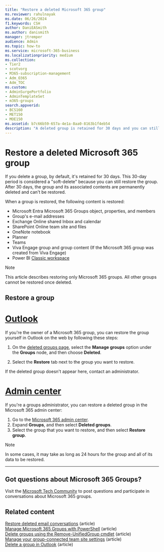 ```yaml
---
title: "Restore a deleted Microsoft 365 group"
ms.reviewer: rahulnayak
ms.date: 06/26/2024
f1.keywords: CSH
author: DaniEASmith
ms.author: danismith
manager: jtremper
audience: Admin
ms.topic: how-to
ms.service: microsoft-365-business
ms.localizationpriority: medium
ms.collection: 
- Tier2
- scotvorg
- M365-subscription-management 
- Adm_O365
- Adm_TOC
ms.custom: 
- AdminSurgePortfolio
- AdminTemplateSet
- m365-groups
search.appverid:
- BCS160
- MET150
- MOE150
ms.assetid: b7c66b59-657a-4e1a-8aa0-8163b1f4eb54
description: "A deleted group is retained for 30 days and you can still restore the group. After 30 days, the group and its content are permanently deleted."
---
```


# Restore a deleted Microsoft 365 group

If you delete a group, by default, it's retained for 30 days. This 30-day period is considered a "soft-delete" because you can still restore the group. After 30 days, the group and its associated contents are permanently deleted and can't be restored.

When a group is restored, the following content is restored:
  
- Microsoft Entra Microsoft 365 Groups object, properties, and members
- Group's e-mail addresses
- Exchange Online shared Inbox and calendar
- SharePoint Online team site and files
- OneNote notebook
- Planner
- Teams
- Viva Engage group and group content (If the Microsoft 365 group was created from Viva Engage)
- Power BI [Classic workspace](/power-bi/collaborate-share/service-create-workspaces)

> [!NOTE]
> This article describes restoring only Microsoft 365 groups. All other groups cannot be restored once deleted.

## Restore a group

# [Outlook](#tab/outlook)

If you're the owner of a Microsoft 365 group, you can restore the group yourself in Outlook on the web by following these steps:

1. On the [deleted groups page](https://outlook.office.com/people/group/deleted), select the **Manage groups** option under the **Groups** node, and then choose **Deleted**.

2. Select the **Restore** tab next to the group you want to restore.

If the deleted group doesn't appear here, contact an administrator.

# [Admin center](#tab/admin-center)

If you're a groups administrator, you can restore a deleted group in the Microsoft 365 admin center:

1. Go to the <a href="https://go.microsoft.com/fwlink/p/?linkid=2024339" target="_blank">Microsoft 365 admin center</a>.
2. Expand **Groups**, and then select **Deleted groups**.
3. Select the group that you want to restore, and then select **Restore group**.

> [!NOTE]
> In some cases, it may take as long as 24 hours for the group and all of its data to be restored. 

---

## Got questions about Microsoft 365 Groups?

Visit the [Microsoft Tech Community](https://techcommunity.microsoft.com/t5/microsoft-365-groups/bd-p/Microsoft365Groups) to post questions and participate in conversations about Microsoft 365 groups.
  
## Related content

[Restore deleted email conversations](/Exchange/recipients-in-exchange-online/restore-deleted-items-group) (article)\
[Manage Microsoft 365 Groups with PowerShell](../../enterprise/manage-microsoft-365-groups-with-powershell.md) (article)\
[Delete groups using the Remove-UnifiedGroup cmdlet](/powershell/module/exchange/remove-unifiedgroup) (article)\
[Manage your group-connected team site settings](https://support.microsoft.com/office/8376034d-d0c7-446e-9178-6ab51c58df42) (article)\
[Delete a group in Outlook](https://support.microsoft.com/office/ca7f5a9e-ae4f-4cbe-a4bc-89c469d1726f) (article)
